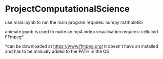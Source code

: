# ProjectComputationalScience
 
use main.ipynb to run the main program
requires:
numpy
mathplotlib

animate.ipynb is used to make an mp4 video visualisation
requires:
celluloid
FFmpeg*

*can be downloaded at https://www.ffmpeg.org/ 
 it doesn't have an installed and has to be manualy added to the PATH in the OS